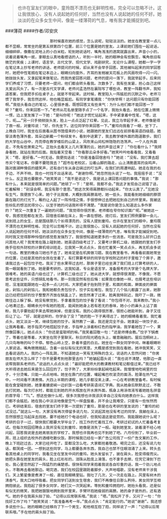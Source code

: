 > 也许在室友们的眼中，童玲既不漂亮也无鲜明性格，完全可以忽略不计。这让我很放心，没有人说起她的任何好，当然也没有人说起她的任何不好。她淡淡的在众多女生中间，像是一缕薄荷的气息，唯有我才能捕捉到吧。

###薄荷
####作者/邓安庆

						那时候喜欢她的感觉，怎么说呢，轻轻淡淡的。她坐在教室里一点儿都不显眼，常常坐的是第五排第四个位置，前三个位置是她的室友。上课前她们围在一起说话，细细碎碎，像撒在泥地上的小白米粒。轮到她说话时，嘴角浅浅的酒窝就露出来，声音小小的，说着说着嘴角一抿，拿眼去认真地看搭话的人，听到一半时，她的眼神会有些飘忽，嘴角依旧有微茫的笑痕；上课时，语言学、古代文学、现代文学、戏剧研究，无论什么课程，她都一字一字在笔记本上抄写老师的讲话，老师提问的时候，却从来不会举手回答。其他被叫起来的同学回答时，她把中性笔搁在笔记本边上，眼睛扫向窗外，齐耳的发梢被天花板上的风扇吹得一闪一闪，她拢拢头发，又拿起笔来做笔记。而我热爱回答问题，老师的提问一落下，我就举起手。后来同学们养成了习惯，只要老师一提问，他们都会转头看我。次数多了，我有些发窘，担心自己这样太爱出风头了。有一次是古代文学课，老师问孟浩然在襄阳写了哪些诗，教室一阵翻书声，我知道答案，但我把手扣在桌子上，就是不举起来。这时候，教室陷入一阵尴尬的沉默之中。老师习惯了我举手，我忽然这样，他也略显尴尬。有同学拿笔捅我：“你快举啊！这问题只有你能回答啊。”我低头看自己的笔记，心里很矛盾，既想回答又有些来气：为什么他们都不能回答一下呢？“童玲，你来回答一下。”老师从花名册里随手点了一个名字，我抬头看去，她在位置上微微一愣，边上室友推了一下她：“是叫你呢！”她这才慌忙站起来，手中紧拿着中性笔，“嗯，这个，呃……”另一只手频频拢头发，脸上一点点泛起了红晕。见此，我立马举起手来，老师像是得了救一般，对童玲说：“好，你先坐下。这位同学你来回答一下。”童玲向我看了一眼，坐下了。上晚自习时，我坐在后面看从图书馆借来的小说，她跟她的室友们远远在前排看英语四级题。她穿淡青色薄外套，耳朵边新戴一个粉绿发卡。看到中途累了，我去教学楼外面的跑道散步。我们的大学在山谷中，月亮停在教学楼后的山梁上，风吹来山间松林隐隐的浩荡声。一个人在外面走，不免有些萧索之气。正抬头去看天上几片薄薄的云，她的声音过来了：“你在看什么？”我转身看她，就站在我的后面。我指着天空看：“你看那云朵多好看。”她笑吟吟地看看我，又看看天：“嗯，是好看。”一时无话，我便找话说：“你是准备回宿舍吗？”她说：“没有。我打算去超市买个笔记本。你要不要陪我去？”超市在老校区，沿着山脚的路走，山上清脆震耳的虫鸣声，路对面湖畔情侣的嬉笑声，还有自行车从身边骑过的叮当声，在我们的周遭响起。她走在我的右手边，不声不响，我也一时找不出话来说。“谢谢你啊。”她忽然抬头说了一句。我摇摇手说：“没什么，反正我也要散步。”她笑笑说：“我不是说这个，我是说上课回答问题的事情。”我说：“那有什么，本来就是很简单的问题。”她顿了一下：“是啊，我都不会。”我这才发现自己说错了话，忙着解释：“别误会啊，我没有那个意思。”她这次笑得肩膀都抖动起来，“你太认真了。”见她没有生气，我便放下心来。她个子比我矮，大概到我肩膀高吧，她一低头，我能看到她细细的脖颈露在路灯的灯光下，蓦的让人起了一阵怜惜之情，手很想伸过去把她拉到自己的怀里来。我被这些纷乱的想法扰得分心，以至于她的问话我听得不清楚。“我是说你是怎么知道这么多作家的？”她又一次重复了一遍她的问题，“我觉得你很厉害，老师都在夸你知识面广呢。”被她这一夸，我感觉脸都在发烫。回宿舍后躺在床上，我一直在想她。熄灯后，室友们照例要聊一会儿，说到班上的女生，总是围绕那几个长得漂亮的，没有人提到童玲。也许在室友们的眼中，童玲既不漂亮也无鲜明性格，完全可以忽略不计。这让我很放心，没有人说起她的任何好，当然也没有人说起她的任何不好。她淡淡的在众多女生中间，像是一缕薄荷的气息，唯有我才能捕捉到吧。同时我又觉得那种怜惜的感觉愈发强烈了。我很想知道她更多的一些消息。可是我怎么好开口去问其他人呢？我常常在路上碰到她，她英语四级考过了，又要考计算机二级，她跟她的室友们手挽手往校外财校的计算机培训班走，见我笑一笑点点头，我也忙着笑一笑点点头，再无机会多说一句话。教室的晚自习她也不去了，她肯定是在机房做习题。我在教室看书，再看看前面她常坐的位置，已经是其他的女孩在坐着了。有打算要考研的同学在学校附近的村子里租了个房子，邀请我过去一起包饺子吃。我买了些水果带过去时，那房子里已经坐满了我们班上打算考研的人，我一眼就看到了她。她是要考研的，这我知道，专业是语言学，准备报考的大学是个名牌大学，很难考。她的英语六级也过了，计算机二级也过了，她从进大学，就想得很清楚。不像我，不愿意考这些证件，只想胡乱地看书。那一刻我突然有些后悔：如果我也像她一样，也报考这些培训班，没准就能跟她在一起多一点儿时间。大家把桌子抬到院子里，和面的和面，擀面皮的擀面皮，剁馅儿的剁馅儿，我和她都负责包饺子。饺子实在难包，我包了几个馅儿都露了出来，她那边已经把包好的饺子整整齐齐放在锅盖上了。她忽然凑了过来，脸离我特别近，我吓了一跳，微微往边上躲了躲。她没有察觉到，手拿着我包的饺子看了看说：“你包得不对，我来教你。”我小心地凑过去，眼睛余光中有她的脸庞，能闻到她身上若有若无的香味，她小小的鼻头上沾了面粉，我几乎要抬起手来去帮她抹掉，但是没有。我的心跳得很厉害，很担心她能听到，身子又往后让了让。“好，就是这样的，你学会了没？”她的脸一下子离得远了，她的眼睛看着我，我忙着点头，她又淡淡一笑，继续包她的饺子。虽然教了一遍，我还是完全不会。她拿起一块饺子皮，让我再看着。她手指灵巧地捏起饺子皮，手指甲上涂着粉红色的指甲油，我学着她包了一个，果然像回事儿，她点点头：“你还是蛮聪明的嘛。”我笑着回敬一句：“还是师傅会教。”饺子下锅煮了，等着也是等着，大家坐在院子里聊天。秋日的阳光晒在头上，暖意融融的。屋后泡桐树上，几只鸟啾啾的叫个不停。郁色山岭上空，卧着丰盛的白云。她坐在一群女同学中间，眯着眼睛听人家说话，嘴角微微翘起，含着一丝似有似无的笑意。大概是感觉到我在看她，她冲我笑笑，又去看说话的人。我的心一阵乱跳，不知道她这一笑有无特殊的含义。说话的人忽然问她：“你男朋友在师大怎么样了？你不是要考到他那里去吗？”她皱起眉头说：“我也说不清楚，他那边一直说帮我联系老师的。”说话的人点点头说：“最好能把师大的教课教材和笔记都借过来。”我已经不大听得进去她后来是怎么回应的了。饺子熟了，大家纷纷拿起碗吃起来。我慢慢地吃碗里的饺子，十分烫嘴，只能一点点地啃。她坐在靠门的位置，嘬起嘴巴吹滚烫的面汤，脸罩在热气之中，一时间看不清表情。大四上半期的课程，她几乎都没来上课，一心在考研教室备考。有时候能在食堂碰到她，她拿着搪瓷碗一边扒饭一边看考研英语词汇字典。我从她身后默默走过，不敢去打扰她。每次打水时，都能见到她的开水瓶放在开水房外面，瓶身上用涂改液写着她姓名拼音的首字母：“TL”。想这些做什么呢，很多次我想也许我该庆幸自己没有向她表白什么，这样我们都不会尴尬。她在我心中淡淡地像是空气一样盘旋着，并不会让我难受，只是有一些怅然而已。考研结束后，宿舍的室友们终于第一次提到了童玲，那是也在考研的室友说的：“童玲的初试没过。”就这么一句，大家没有再次停留多说几句，又说起其他没有考过的同学。我躺在床上，忽然很想立马起床去找她，要不给她打个电话也好，但我知道这是徒劳的。我能跟她说什么呢？考研的日子一过，很快我们都要大学毕业了，找工作的忙着找工作，考研过初试的人忙着备考复试。但每次校园招聘会上我并没有见到童玲，她像是消失了一般。碰到她室友，装着漫不经心地问起，回答我说是去她男朋友的学校了。我想也许我再也见不到她了吧。六月份到了，毕业前一周，班上组织去校外的酒楼吃散伙饭。那时候我已经在一家广告公司找了一份广告文案的工作，晚上下班赶过去，大家已经开吃了。菜都没怎么吃，大家都抢着敬酒。喝完之后，还没有说几句话，都哭成一团。一想到这些同学，马上都要各奔东西，我自己也禁不住眼泪涌了上来。转头去看其他桌上的同学时，我看见坐在室友中间的童玲。她头发留长了，披在肩头，脸变得瘦而尖。她把头靠在她室友的肩头，脸上红彤彤的，泪珠从脸庞上滑落，也不拿手去擦，任凭它滑到下巴处。我心里忽然起了一阵猛烈的痛楚感。很快有同学来抱着我说各自珍重的话，我一个劲儿地点头，不敢再去看她那边。喝完酒，我们在校园里踉跄着脚步，大声地唱歌，没有老师来干涉我们。天上繁星像是煮沸了一般，直往我眼睛里钻。我吐了几次，又一次走在路上。风里有树木的清香气，我大口地呼吸着。把女同学们送到女生宿舍，我们不再像往日那么矜持，男女同学互相拥抱彼此。我抱起了很多女同学，她们又一次哭起来。等到和童玲拥抱时，她抬头看我，还是似有似无的微笑，我把她狠狠地拥到我怀里来，手臂环抱她瘦弱的肩膀。她的身子是热的，还有酒气。她的手在我肩头拍了拍，“记得以后常联系哦。”我说：“嗯。”我松开了手，又问了一句：“你找好工作了吗？”她笑笑说：“我准备再考一年。”我点点头：“肯定能行的。”她说“谢谢”。我还想多说些什么，她的眼睛已经移向了下一个男生，和他相互抱了抱，同样说了一声：“记得以后常联系哦。”手在他的肩头拍了拍。			  		